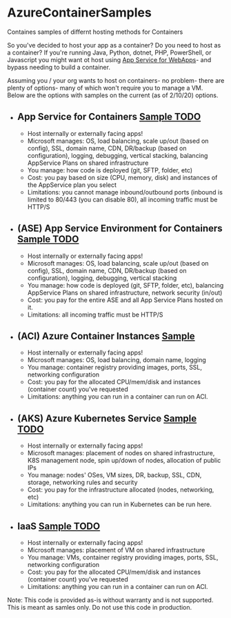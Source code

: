 # AzureContainerSamples

Containes samples of differnt hosting methods for Containers

So you've decided to host your app as a container?  Do you need to host as a container?  If you're running Java, Python, dotnet, PHP, PowerShell, or Javascript you might want ot host using [App Service for WebApps](https://docs.microsoft.com/en-us/azure/app-service/)- and bypass needing to build a container.  

Assuming you / your org wants to host on containers- no problem- there are plenty of options- many of which won't require you to manage a VM.   
Below are the options with samples on the current (as of 2/10/20) options.

* ## App Service for Containers [Sample TODO]()
     - Host internally or externally facing apps!  
     - Microsoft manages: OS, load balancing, scale up/out (based on config), SSL, domain name, CDN, DR/backup (based on configuration), logging, debugging, vertical stacking, balancing AppService Plans on shared infrastructure
     - You manage: how code is deployed (git, SFTP, folder, etc)
     - Cost: you pay based on size (CPU, memory, disk) and instances of the AppService plan you select
     - Limitations: you cannot manage inbound/outbound ports (inbound is limited to 80/443 (you can disable 80), all incoming traffic must be HTTP/S
* ## (ASE) App Service Environment for Containers [Sample TODO]()
     - Host internally or externally facing apps!  
     - Microsoft manages: OS, load balancing, scale up/out (based on config), SSL, domain name, CDN, DR/backup (based on configuration), logging, debugging, vertical stacking
     - You manage: how code is deployed (git, SFTP, folder, etc), balancing AppService Plans on shared infrastructure, network security (in/out)
     - Cost: you pay for the entire ASE and all App Service Plans hosted on it.
     - Limitations: all incoming traffic must be HTTP/S
* ## (ACI) Azure Container Instances [Sample](https://github.com/SameerDoshi/AzureContainerSamples/tree/master/AzureContainerInstance)
     - Host internally or externally facing apps!   
     - Microsoft manages: OS, load balancing, domain name, logging 
     - You manage: container registry providing images, ports, SSL, networking configuration
     - Cost: you pay for the allocated CPU/mem/disk and instances (container count) you've requested
     - Limitations: anything you can run in a container can run on ACI.
* ## (AKS) Azure Kubernetes Service [Sample TODO]()
     - Host internally or externally facing apps!   
     - Microsoft manages: placement of nodes on shared infrastructure, K8S management node, spin up/down of nodes, allocation of public IPs
     - You manage: nodes' OSes, VM sizes, DR, backup, SSL, CDN, storage, networking rules and security
     - Cost: you pay for the infrastructure allocated (nodes, networking, etc)
     - Limitations: anything you can run in Kubernetes can be run here.  
* ## IaaS [Sample TODO]()
     - Host internally or externally facing apps!   
     - Microsoft manages: placement of VM on shared infrastructure 
     - You manage: VMs, container registry providing images, ports, SSL, networking configuration
     - Cost: you pay for the allocated CPU/mem/disk and instances (container count) you've requested
     - Limitations: anything you can run in a container can run on ACI.

Note: This code is provided as-is without warranty and is not supported.  This is meant as samles only. Do not use this code in production.